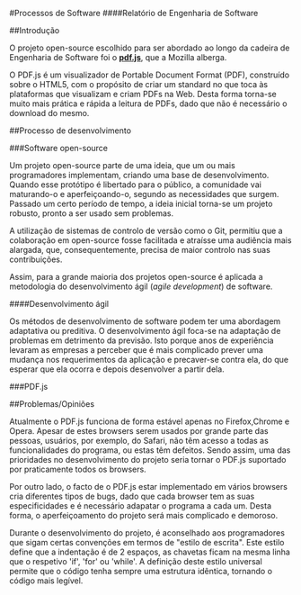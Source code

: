 #Processos de Software
####Relatório de Engenharia de Software

##Introdução

O projeto open-source escolhido para ser abordado ao longo da cadeira de Engenharia de Software foi o 
[**pdf.js**](https://github.com/mozilla/pdf.js), que a Mozilla alberga.

O PDF.js é um visualizador de Portable Document Format (PDF), construído sobre o HTML5, com o propósito de criar um standard no 
que toca às plataformas que visualizam e criam PDFs na Web. Desta forma torna-se muito mais prática e rápida a leitura de PDFs, dado que não é necessário o download do mesmo.

##Processo de desenvolvimento

###Software open-source

Um projeto open-source parte de uma ideia, que um ou mais programadores implementam, criando uma base de desenvolvimento. Quando esse protótipo é libertado para o público, a comunidade vai maturando-o e aperfeiçoando-o, segundo as necessidades que surgem. Passado um certo período de tempo, a ideia inicial torna-se um projeto robusto, pronto a ser usado sem problemas.

A utilização de sistemas de controlo de versão como o Git, permitiu que a colaboração em open-source fosse facilitada e atraísse uma audiência mais alargada, que, consequentemente, precisa de maior controlo nas suas contribuições.

Assim, para a grande maioria dos projetos open-source é aplicada a metodologia do desenvolvimento ágil (*agile development*) de software.

####Desenvolvimento ágil

Os métodos de desenvolvimento de software podem ter uma abordagem adaptativa ou preditiva. O desenvolvimento ágil foca-se na adaptação de problemas em detrimento da previsão. Isto porque anos de experiência levaram as empresas a perceber que é mais complicado prever uma mudança nos requerimentos da aplicação e precaver-se contra ela, do que esperar que ela ocorra e depois desenvolver a partir dela. 

###PDF.js




##Problemas/Opiniões

Atualmente o PDF.js funciona de forma estável apenas no Firefox,Chrome e Opera. Apesar de estes browsers serem usados por grande parte das pessoas, usuários, por exemplo, do Safari, não têm acesso a todas as funcionalidades do programa, ou estas têm defeitos. Sendo assim, uma das prioridades no desenvolvimento do projeto seria tornar o PDF.js suportado por praticamente todos os browsers.

Por outro lado, o facto de o PDF.js estar implementado em vários browsers cria diferentes tipos de bugs, dado que cada browser tem as suas especificidades e é necessário adapatar o programa a cada um. Desta forma, o aperfeiçoamento do projeto será mais complicado e demoroso.

Durante o desenvolvimento do projeto, é aconselhado aos programadores que sigam certas convenções em termos de "estilo de escrita". Este estilo define que a indentação é de 2 espaços,
as chavetas ficam na mesma linha que o respetivo 'if', 'for' ou 'while'. A definição deste estilo universal permite que o código tenha sempre uma estrutura idêntica, tornando o código
mais legível.

